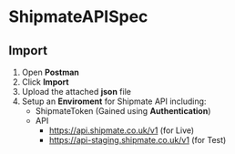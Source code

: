 # ShipmateAPISpec

## Import

1. Open **Postman**
2. Click **Import**
3. Upload the attached **json** file
4. Setup an **Enviroment** for Shipmate API including:
    - ShipmateToken (Gained using **Authentication**)
    - API
        - https://api.shipmate.co.uk/v1 (for Live)
        - https://api-staging.shipmate.co.uk/v1 (for Test)
